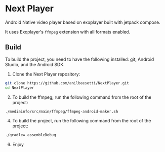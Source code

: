# Next Player

Android Native video player based on exoplayer built with jetpack compose.

It uses Exoplayer's ``ffmpeg`` extension with all formats enabled.


## Build

To build the project, you need to have the following installed: 
git, Android Studio, and the Android SDK.

1. Clone the Next Player repository:
```bash
git clone https://github.com/anilbeesetti/NextPlayer.git
cd NextPlayer
```
2. To build the ffmpeg, run the following command from the root of the project:
```bash
./mediainfo/src/main/ffmpeg/ffmpeg-android-maker.sh
```
4. To build the project, run the following command from the root of the project:
```bash
./gradlew assembleDebug
```
6. Enjoy

